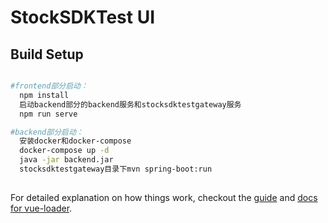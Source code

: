 # StockSDKTest UI

## Build Setup

``` bash

#frontend部分启动：
  npm install
  启动backend部分的backend服务和stocksdktestgateway服务
  npm run serve

#backend部分启动：
  安装docker和docker-compose
  docker-compose up -d
  java -jar backend.jar
  stocksdktestgateway目录下mvn spring-boot:run
  
```

For detailed explanation on how things work, checkout the [guide](http://vuejs-templates.github.io/webpack/) and [docs for vue-loader](http://vuejs.github.io/vue-loader).
